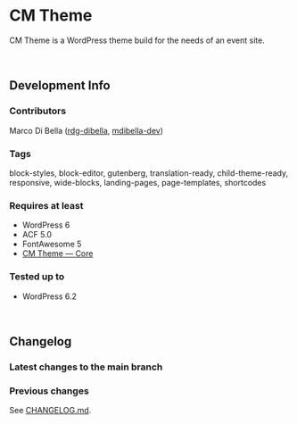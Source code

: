 # CM Theme
CM Theme is a WordPress theme build for the needs of an event site.

<br>

## Development Info

### Contributors
Marco Di Bella ([rdg-dibella](https://github.com/rdg-dibella), [mdibella-dev](https://github.com/mdibella-dev))

### Tags
block-styles, block-editor, gutenberg, translation-ready, child-theme-ready, responsive, wide-blocks, landing-pages, page-templates, shortcodes

### Requires at least

* WordPress 6
* ACF 5.0
* FontAwesome 5
* [CM Theme — Core](https://github.com/mdibella-dev/cm-theme-core)

### Tested up to

* WordPress 6.2

<br>

## Changelog


### Latest changes to the main branch



### Previous changes

See [CHANGELOG.md](https://github.com/rdg-dibella/cm/blob/main/CHANGELOG.md).
